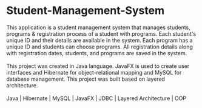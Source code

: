 # Student-Management-System
This application is a student management system that manages students, programs & registration process of a student with programs. Each student's unique ID and their details are available in the system. Each program has a unique ID and students can choose programs. All registration details along with registration dates, students, and programs are saved in the system. <br> <br>
This project was created in Java language. JavaFX is used to create user interfaces and Hibernate for object-relational mapping and MySQL for database management. This project was built based on layered architecture. <br> <br>
Java | Hibernate | MySQL | JavaFX | JDBC | Layered Architecture | OOP 
